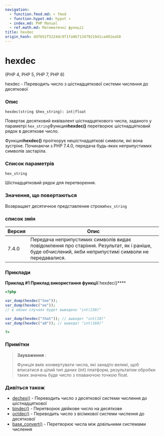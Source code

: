 ```yaml
---
navigation:
  - function.fmod.md: « fmod
  - function.hypot.md: hypot »
  - index.md: PHP Manual
  - ref.math.md: Математичні функції
title: hexdec
origin_hash: ddf652f5224dc9f1fa9671347921941ca401ea50
---
```

# hexdec

(PHP 4, PHP 5, PHP 7, PHP 8)

hexdec - Переводить число з шістнадцяткової системи числення до десяткової

### Опис

```methodsynopsis
hexdec(string $hex_string): int|float
```

Повертає десятковий еквівалент шістнадцяткового числа, заданого у параметрі `hex_string`Функция**hexdec()** перетворює шістнадцятковий рядок в десяткове число.

Функция**hexdec()** проігнорує нешістнадцяткові символи, які вона зустріне. Починаючи з PHP 7.4.0, передача будь-яких неприпустимих символів застаріла.

### Список параметрів

`hex_string`

Шістнадцятковий рядок для перетворення.

### Значення, що повертаються

Возвращает десятичное представление строки`hex_string`

### список змін

| Версия | Опис |
| --- | --- |
| 7.4.0 | Передача неприпустимих символів видає повідомлення про старіння. Результат, як і раніше, буде обчислений, якби неприпустимі символи не передавалися. |

### Приклади

**Приклад #1 Приклад використання функції** hexdec()\*\*\*\*

```php
<?php

var_dump(hexdec("See"));
var_dump(hexdec("ee"));
// в обоих случаях будет выведено "int(238)"

var_dump(hexdec("that")); // выведет "int(10)"
var_dump(hexdec("a0")); // выведет "int(160)"

?>
```

### Примітки

> **Зауваження** :
> 
> Функція вміє конвертувати числа, які занадто великі, щоб вписатися в цілий тип даних (int) платформ, результатом обробки таких значень буде число з плаваючою точкою float.

### Дивіться також

-   [dechex()](function.dechex.md) \- Переводить число з десяткової системи числення до шістнадцяткової
-   [bindec()](function.bindec.md) \- Перетворює двійкове число на десяткове
-   [octdec()](function.octdec.md) \- Переводить число з вісімкової системи числення до десяткової
-   [base\_convert()](function.base-convert.md) \- Перетворює числа між довільними системами числення
